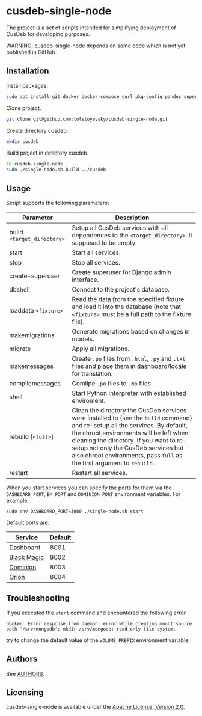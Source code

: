 # cusdeb-single-node 

The project is a set of scripts intended for simplifying deployment of CusDeb for developing purposes.

WARNING: cusdeb-single-node depends on some code which is not yet published in GitHub.

## Installation

Install packages.
```bash
sudo apt install git docker docker-compose curl pkg-config pandoc supervisor python3-pip virtualenv postgresql postgresql-server-dev-all qemu-user-static whois -y
 ```

Clone project.
```bash
git clone git@github.com:tolstoyevsky/cusdeb-single-node.git
```

Create directory cusdeb.
 ```bash
mkdir cusdeb
```
Build project in directory cusdeb.
 ```bash
cd cusdeb-single-node
sudo ./single-node.sh build ../cusdeb
```

## Usage

Script supports the following parameters:

| Parameter    | Description |
|------------|---------|
| build `<target_directory>` | Setup all CusDeb services with all dependences to the `<target_directory>`. It supposed to be empty.
| start                  | Start all services.
| stop                   | Stop all services.
| create-superuser       | Create superuser for Django admin interface.
| dbshell                | Connect to the project's database.
| loaddata `<fixture>`   | Read the data from the specified fixture and load it into the database (note that `<fixture>` must be a full path to the fixture file).
| makemigrations         | Generate migrations based on changes in models.
| migrate                | Apply all migrations.
| makemessages           | Create `.po` files from `.html`, `.py` and `.txt` files and place them in dashboard/locale for translation.
| compilemessages        | Comlipe `.po` files to `.mo` files.
| shell                  | Start Python interpreter with established enviroment.
| rebuild  [`<full>`]    | Clean the directory the CusDeb services were installed to (see the `build` command) and re-setup all the services. By default, the chroot environments will be left when cleaning the directory. If you want to re-setup not only the CusDeb services but also chroot environments, pass `full` as the first argument to `rebuild`.
| restart                | Restart all services.


When you start services you can specify the ports for them via the `DASHBOARD_PORT`, `BM_PORT` and `DOMINION_PORT` environment variables. For example: 
```
sudo env DASHBOARD_PORT=3000 ./single-node.sh start
``` 
Default ports are:

| Service                                                   | Default |
|-----------------------------------------------------------|---------|
| Dashboard                                                 | 8001    |
| [Black Magic](https://github.com/tolstoyevsky/blackmagic) | 8002    |
| [Dominion](https://github.com/tolstoyevsky/dominion)      | 8003    |
| [Orion](https://github.com/tolstoyevsky/orion)            | 8004    |

## Troubleshooting

If you executed the `start` command and encountered the following error

```
docker: Error response from daemon: error while creating mount source path '/srv/mongodb': mkdir /srv/mongodb: read-only file system.
```

try to change the default value of the `VOLUME_PREFIX` environment variable.

## Authors

See [AUTHORS](https://github.com/tolstoyevsky/cusdeb-single-node/blob/master/AUTHORS.md).
    
## Licensing

cusdeb-single-node is available under the [Apache License, Version 2.0.](https://github.com/tolstoyevsky/cusdeb-single-node/blob/master/LICENSE)

